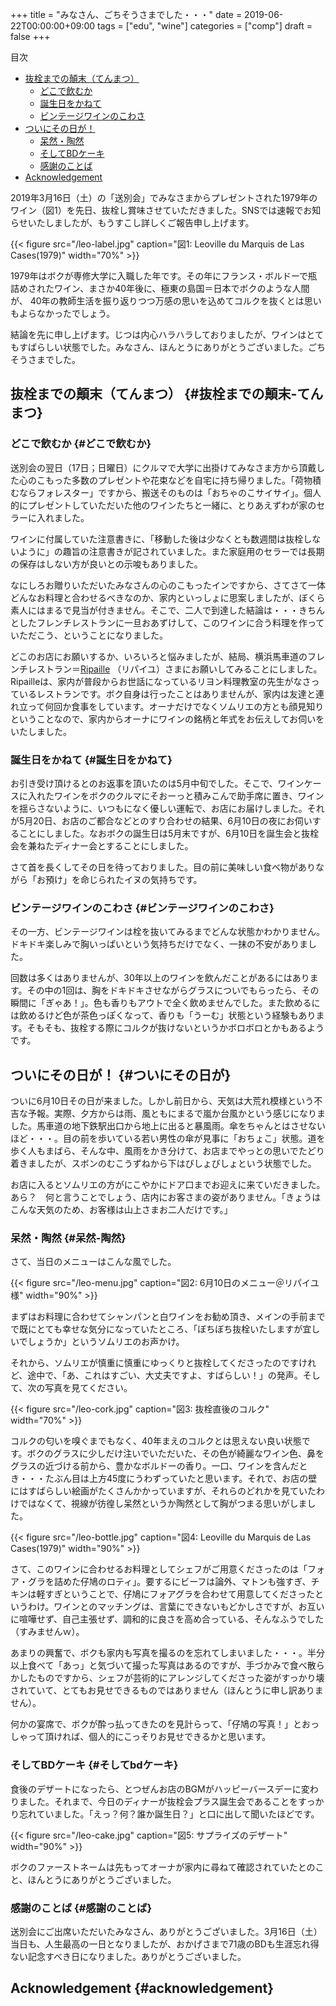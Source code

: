 +++
title = "みなさん、ごちそうさまでした・・・"
date = 2019-06-22T00:00:00+09:00
tags = ["edu", "wine"]
categories = ["comp"]
draft = false
+++

<div class="ox-hugo-toc toc">
<div></div>

<div class="heading">&#30446;&#27425;</div>

- [抜栓までの顛末（てんまつ）](#抜栓までの顛末-てんまつ)
    - [どこで飲むか](#どこで飲むか)
    - [誕生日をかねて](#誕生日をかねて)
    - [ビンテージワインのこわさ](#ビンテージワインのこわさ)
- [ついにその日が！](#ついにその日が)
    - [呆然・陶然](#呆然-陶然)
    - [そしてBDケーキ](#そしてbdケーキ)
    - [感謝のことば](#感謝のことば)
- [Acknowledgement](#acknowledgement)

</div>
<!--endtoc-->

2019年3月16日（土）の「送別会」でみなさまからプレゼントされた1979年のワイン（図1）を先日、抜栓し賞味させていただきました。SNSでは速報でお知らせいたしましたが、もうすこし詳しくご報告申し上げます。

<a id="org386aaea"></a>

{{< figure src="/leo-label.jpg" caption="&#22259;1:  Leoville du Marquis de Las Cases(1979)" width="70%" >}}

1979年はボクが専修大学に入職した年です。その年にフランス・ボルドーで瓶詰めされたワイン、まさか40年後に、極東の島国＝日本でボクのような人間が、
40年の教師生活を振り返りつつ万感の思いを込めてコルクを抜くとは思いもよらなかったでしょう。

結論を先に申し上げます。じつは内心ハラハラしておりましたが、ワインはとてもすばらしい状態でした。みなさん、ほんとうにありがとうございました。ごちそうさまでした。


## 抜栓までの顛末（てんまつ） {#抜栓までの顛末-てんまつ}


### どこで飲むか {#どこで飲むか}

送別会の翌日（17日；日曜日）にクルマで大学に出掛けてみなさま方から頂戴した心のこもった多数のプレゼントや花束などを自宅に持ち帰りました。「荷物積むならフォレスター」ですから、搬送そのものは「おちゃのこサイサイ」。個人的にプレゼントしていただいた他のワインたちと一緒に、とりあえずわが家のセラーに入れました。

ワインに付属していた注意書きに、「移動した後は少なくとも数週間は抜栓しないように」の趣旨の注意書きが記されていました。また家庭用のセラーでは長期の保存はしない方が良いとの示唆もありました。

なにしろお贈りいただいたみなさんの心のこもったインですから、さてさて一体どんなお料理と合わせるべきなのか、家内といっしょに思案しましたが、ぼくら素人にはまるで見当が付きません。そこで、二人で到達した結論は・・・きちんとしたフレンチレストランに一旦おあずけして、このワインに合う料理を作っていただこう、ということになりました。

どこのお店にお願いするか、いろいろと悩みましたが、結局、横浜馬車道のフレンチレストラン＝[Ripaille](http://www.ripaille2002.com/) （リパイユ）さまにお願いしてみることにしました。Ripailleは、家内が普段からお世話になっているリヨン料理教室の先生がなさっているレストランです。ボク自身は行ったことはありませんが、家内は友達と連れ立って何回か食事をしています。オーナだけでなくソムリエの方とも顔見知りということなので、家内からオーナにワインの銘柄と年式をお伝えしてお伺いをいたしました。


### 誕生日をかねて {#誕生日をかねて}

お引き受け頂けるとのお返事を頂いたのは5月中旬でした。そこで、ワインケースに入れたワインをボクのクルマにそおーっと積みこんで助手席に置き、ワインを揺らさないように、いつもになく優しい運転で、お店にお届けしました。それが5月20日、お店のご都合などとのすり合わせの結果、6月10日の夜にお伺いすることにしました。なおボクの誕生日は5月末ですが、6月10日を誕生会と抜栓会を兼ねたディナー会とすることにしました。

さて首を長くしてその日を待っておりました。目の前に美味しい食べ物がありながら「お預け」を命じられたイヌの気持ちです。


### ビンテージワインのこわさ {#ビンテージワインのこわさ}

その一方、ビンテージワインは栓を抜いてみるまでどんな状態かわかりません。ドキドキ楽しみで胸いっぱいという気持ちだけでなく、一抹の不安がありました。

回数は多くはありませんが、30年以上のワインを飲んだことがあるにはあります。その中の1回は、胸をドキドキさせながらグラスについでもらったら、その瞬間に「ぎゃあ！」。色も香りもアウトで全く飲めませんでした。また飲めるには飲めるけど色が茶色っぽくなって、香りも「うーむ」状態という経験もあります。そもそも、抜栓する際にコルクが抜けないというかボロボロとかもあるようです。


## ついにその日が！ {#ついにその日が}

ついに6月10日その日が来ました。しかし前日から、天気は大荒れ模様という不吉な予報。実際、夕方からは雨、風ともにまるで嵐か台風かという感じになりました。馬車道の地下鉄駅出口から地上に出ると暴風雨。傘をちゃんとはさせないほど・・・。目の前を歩いている若い男性の傘が見事に「おちょこ」状態。道を歩く人もまばら、そんな中、風雨をかき分けて、お店までやっとの思いでたどり着きましたが、スボンのむこうずねから下はびしょびしょという状態でした。

お店に入るとソムリエの方がにこやかにドア口までお迎えに来ていだきました。あら？　何と言うことでしょう、店内にお客さまの姿がありません。「きょうはこんな天気のため、お客様は山上さまお二人だけです。」


### 呆然・陶然 {#呆然-陶然}

さて、当日のメニューはこんな風でした。

<a id="orgf5bb94f"></a>

{{< figure src="/leo-menu.jpg" caption="&#22259;2:  6月10日のメニュー＠リパイユ様" width="90%" >}}

まずはお料理に合わせてシャンパンと白ワインをお勧め頂き、メインの手前までで既にとても幸せな気分になっていたところ、「ぼちぼち抜栓いたしますが宜しいでしょうか」というソムリエのお声かけ。

それから、ソムリエが慎重に慎重にゆっくりと抜栓してくださったのですけれど、途中で、「あ、これはすごい、大丈夫ですよ、すばらしい！」の発声。そして、次の写真を見てください。

<a id="org363d2af"></a>

{{< figure src="/leo-cork.jpg" caption="&#22259;3:  抜栓直後のコルク" width="70%" >}}

コルクの匂いを嗅ぐまでもなく、40年まえのコルクとは思えない良い状態です。ボクのグラスに少しだけ注いでいただいた、その色が綺麗なワイン色、鼻をグラスの近づける前から、豊かなボルドーの香り。一口、ワインを含んだとき・・・たぶん目は上方45度にうわずっていたと思います。それで、お店の壁にはすばらしい絵画がたくさんかかっていますが、それらのどれかを見ていたわけではなくて、視線が彷徨し呆然というか陶然として胸がつまる思いがしました。

<a id="org4f7f1bb"></a>

{{< figure src="/leo-bottle.jpg" caption="&#22259;4:  Leoville du Marquis de Las Cases(1979)" width="90%" >}}

さて、このワインに合わせるお料理としてシェフがご用意くださったのは「フォア・グラを詰めた仔鳩のロティ」。要するにビーフは論外、マトンも強すぎ、チキンは軽すぎということで、仔鳩にフォアグラを合わせて用意してくださったというわけ。ワインとのマッチングは、言葉にできないもどかしさですが、お互いに喧嘩せず、自己主張せず、調和的に良さを高め合っている、そんなふうでした（すみませんｗ）。

あまりの興奮で、ボクも家内も写真を撮るのを忘れてしまいました・・・。半分以上食べて「あっ」と気づいて撮った写真はあるのですが、手づかみで食べ散らかしたものですから、シェフが芸術的にアレンジしてくださった姿がすっかり壊されていて、とてもお見せできるものではありません（ほんとうに申し訳ありません）。

何かの宴席で、ボクが酔っ払ってきたのを見計らって、「仔鳩の写真！」とおっしゃって頂ければ、個人的にこっそりお見せできるかと思います。


### そしてBDケーキ {#そしてbdケーキ}

食後のデザートになったら、とつぜんお店のBGMがハッピーバースデーに変わりました。それまで、今日のディナーが抜栓会プラス誕生会であることをすっかり忘れていました。「えっ？何？誰か誕生日？」と口に出して聞いたほどです。

<a id="orgca29f07"></a>

{{< figure src="/leo-cake.jpg" caption="&#22259;5:  サプライズのデザート" width="90%" >}}

ボクのファーストネームは先もってオーナが家内に尋ねて確認されていたとのこと、ほんとうにありがとうございました。


### 感謝のことば {#感謝のことば}

送別会にご出席いただいたみなさん、ありがとうございました。3月16日（土）当日も、人生最高の一日となりましたが、おかげさまで71歳のBDも生涯忘れ得ない記念すべき日になりました。ありがとうございました。


## Acknowledgement {#acknowledgement}